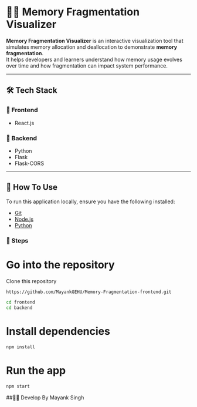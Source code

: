 # 🧠💽 Memory Fragmentation Visualizer

**Memory Fragmentation Visualizer** is an interactive visualization tool that simulates memory allocation and deallocation to demonstrate **memory fragmentation**.  
It helps developers and learners understand how memory usage evolves over time and how fragmentation can impact system performance.

---

## 🛠️ Tech Stack

### 🔹 Frontend
- React.js

### 🔹 Backend
- Python
- Flask
- Flask-CORS

---

## 🚀 How To Use

To run this application locally, ensure you have the following installed:

- [Git](https://git-scm.com)
- [Node.js](https://nodejs.org/en/download/)
- [Python](https://www.python.org/downloads/)

### 🔧 Steps
# Go into the repository
Clone this repository
```bash
https://github.com/MayankGEHU/Memory-Fragmentation-frontend.git
```
```bash
cd frontend
cd backend
```
# Install dependencies
```bash
npm install
```
# Run the app
```bash
npm start
```
##👨‍💻 Develop By
Mayank Singh
